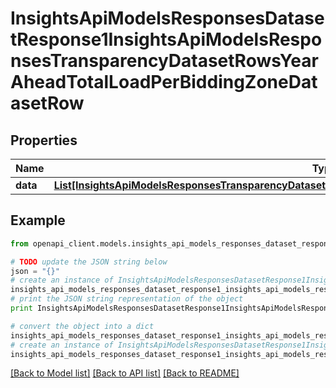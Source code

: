 # InsightsApiModelsResponsesDatasetResponse1InsightsApiModelsResponsesTransparencyDatasetRowsYearAheadTotalLoadPerBiddingZoneDatasetRow


## Properties
Name | Type | Description | Notes
------------ | ------------- | ------------- | -------------
**data** | [**List[InsightsApiModelsResponsesTransparencyDatasetRowsYearAheadTotalLoadPerBiddingZoneDatasetRow]**](InsightsApiModelsResponsesTransparencyDatasetRowsYearAheadTotalLoadPerBiddingZoneDatasetRow.md) |  | [optional] 

## Example

```python
from openapi_client.models.insights_api_models_responses_dataset_response1_insights_api_models_responses_transparency_dataset_rows_year_ahead_total_load_per_bidding_zone_dataset_row import InsightsApiModelsResponsesDatasetResponse1InsightsApiModelsResponsesTransparencyDatasetRowsYearAheadTotalLoadPerBiddingZoneDatasetRow

# TODO update the JSON string below
json = "{}"
# create an instance of InsightsApiModelsResponsesDatasetResponse1InsightsApiModelsResponsesTransparencyDatasetRowsYearAheadTotalLoadPerBiddingZoneDatasetRow from a JSON string
insights_api_models_responses_dataset_response1_insights_api_models_responses_transparency_dataset_rows_year_ahead_total_load_per_bidding_zone_dataset_row_instance = InsightsApiModelsResponsesDatasetResponse1InsightsApiModelsResponsesTransparencyDatasetRowsYearAheadTotalLoadPerBiddingZoneDatasetRow.from_json(json)
# print the JSON string representation of the object
print InsightsApiModelsResponsesDatasetResponse1InsightsApiModelsResponsesTransparencyDatasetRowsYearAheadTotalLoadPerBiddingZoneDatasetRow.to_json()

# convert the object into a dict
insights_api_models_responses_dataset_response1_insights_api_models_responses_transparency_dataset_rows_year_ahead_total_load_per_bidding_zone_dataset_row_dict = insights_api_models_responses_dataset_response1_insights_api_models_responses_transparency_dataset_rows_year_ahead_total_load_per_bidding_zone_dataset_row_instance.to_dict()
# create an instance of InsightsApiModelsResponsesDatasetResponse1InsightsApiModelsResponsesTransparencyDatasetRowsYearAheadTotalLoadPerBiddingZoneDatasetRow from a dict
insights_api_models_responses_dataset_response1_insights_api_models_responses_transparency_dataset_rows_year_ahead_total_load_per_bidding_zone_dataset_row_form_dict = insights_api_models_responses_dataset_response1_insights_api_models_responses_transparency_dataset_rows_year_ahead_total_load_per_bidding_zone_dataset_row.from_dict(insights_api_models_responses_dataset_response1_insights_api_models_responses_transparency_dataset_rows_year_ahead_total_load_per_bidding_zone_dataset_row_dict)
```
[[Back to Model list]](../README.md#documentation-for-models) [[Back to API list]](../README.md#documentation-for-api-endpoints) [[Back to README]](../README.md)


